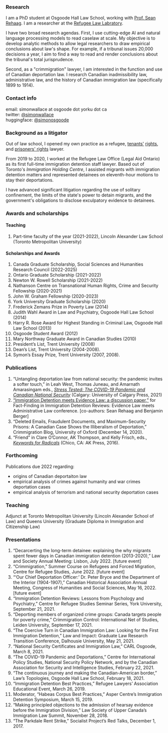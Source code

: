 ### Research

I am a PhD student at Osgoode Hall Law School, working with [Prof. Sean Rehaag](https://www.osgoode.yorku.ca/faculty-and-staff/rehaag-sean/). I am a researcher at the [Refugee Law Labratory](https://refugeelab.ca). 

I have two broad research agendas. First, I use cutting-edge AI and natural language processing models to read caselaw at scale. My objective is to develop analytic methods to allow legal researchers to draw empirical conclusions about law's shape. For example, if a tribunal issues 20,000 decisions a year, I aim to find a way to read and render conclusions about the tribunal's total jurisprudence.

Second, as a "crimmigration" lawyer, I am interested in the function and use of Canadian deportation law. I research Canadian inadmissibility law, administrative law, and the history of Canadian immigration law (specifically 1899 to 1914).

### Contact info
email: simonwallace at osgoode dot yorku dot ca <br>
twitter: [@simonwallace](https://twitter.com/SimonWallace) <br>
huggingface: [@simonosgoode](https://huggingface.co/simonosgoode) <br>

### Background as a litigator

Out of law school, I opened my own practice as a refugee, [tenants'](https://www.thestar.com/news/gta/2017/02/08/parkdale-tenants-take-to-the-street-to-fight-rent-hike.html) [rights](https://www.cbc.ca/radio/asithappens/friday-detroit-water-update-roma-attack-swedish-real-estate-company-and-more-1.2903412/toronto-s-parkdale-residents-fear-radical-gentrification-as-european-company-buys-up-thousands-of-apartments-1.2903419), and [prisoners' rights](https://www.canlii.org/en/ca/scc/doc/2019/2019scc29/2019scc29.html?autocompleteStr=chhina&autocompletePos=1) lawyer.

From 2019 to 2020, I worked at the Refugee Law Office (Legal Aid Ontario) as its first full-time immigration detention staff lawyer. Based out of Toronto's _Immigration Holding Centre_, I assisted migrants with  immigration detention matters and represented detainees on eleventh-hour motions to stay their deportations. 

I have advanced significant litigation regarding the use of solitary confinement, the limits of the state's power to detain migrants, and the government's obligations to disclose exculpatory evidence to detainees. 

### Awards and scholarships
#### Teaching
1. Part-time faculty of the year (2021-2022), Lincoln Alexander Law School (Toronto Metropolitan University)

#### Scholarships and Awards
1. Canada Graduate Scholarship, Social Sciences and Humanities Research Council (2022-2025)
2. Ontario Graduate Scholarship (2021-2022)
3. Newton W. Rowell Scholarship (2021-2022)
4. Nathanson Centre on Transnational Human Rights, Crime and Security Fellowship (2020-2021)
5. John W. Graham Fellowship (2020-2023)
6. York University Graduate Scholarship (2020)
7. Frederick Zemans Prize in Poverty Law (2014)
8. Judith Wahl Award in Law and Psychiatry, Osgoode Hall Law School (2014)
9. Harry R. Rose Award for Highest Standing in Criminal Law, Osgoode Hall Law School (2013)
10. Osgoode Student Award (2012)
11. Mary Northway Graduate Award in Canadian Studies (2010)
12. President’s List, Trent University (2008)
13. Dean’s List, Trent University (2004-2008).
14. Symon’s Essay Prize, Trent University (2007, 2008).

### Publications
1. “Untangling deportation law from national security: the pandemic invites a softer touch,” in Leah West, Thomas Juneau, and Amarnath Amarasingam eds., [_Stress Tested: The COVID-19 Pandemic and Canadian National Security_](https://prism.ucalgary.ca/bitstream/handle/1880/114134/9781773852447_OA.pdf) (Calgary: University of Calgary Press, 2021)
2. [“Immigration Detention meets Evidence Law: a discussion paper,”](https://papers.ssrn.com/sol3/papers.cfm?abstract_id=3915791) for Fact-Finding in Immigration Detention Reviews: Evidence Law meets Administrative Law conference. [co-authors: Sean Rehaag and Benjamin Berger]
3. “Deleted Emails, Fraudulent Documents, and Maximum-Security Prisons: A Canadian Case Shows the Illiberalism of Deportation,” Crimmigration Blog, University of Oxford (December 14, 2020).
4. “Friend” in Clare O’Connor, AK Thompson, and Kelly Frisch, eds., [_Keywords for Radicals_](https://www.akpress.org/keywords-for-radicals.html) (Chico, CA: AK Press, 2016).

### Forthcoming
Publications due 2022 regarding:
- origins of Canadian deportaiton law
- empirical analysis of crimes against humanity and war crimes deportation cases
- empirical analysis of terrorism and national security deportation cases

### Teaching
Adjunct at Toronto Metropolitan University (Lincoln Alexander School of Law) and Queens University (Graduate Diploma in Immigration and Citizenship Law)

### Presentations
1. “Decarcerting the long-term detainee: explaining the why migrants spent fewer days in Canadian immigration detention (2013-2020),” Law and Society Annual Meeting: Lisbon, July 2022. [future event]
2. “Crimmigration,” Summer Course on Refugees and Forced Migration, Centre for Refugee Studies, June 2022. [future event]
3. “‘Our Chief Deportation Officer:’ Dr. Peter Bryce and the Department of the Interior (1904-1907),” Canadian Historical Association Annual Meeting, Congress of Humanities and Social Sciences, May 16, 2022. [future event]
4. “Immigration Detention Reviews: Lessons from Psychology and Psychiatry,” Centre for Refugee Studies Seminar Series, York University, September 21, 2021.
5. “Deporting members of organized crime groups: Canada targets people for poverty crime,” Crimmigration Control: International Net of Studies, Leiden University, September 17, 2021.
6. “The Coercive Turn in Canadian Immigration Law: Looking for the First Immigration Detention,” Law and Impact: Graduate Law Research Transition Conference, Dalhousie University, May 21, 2021.
7. “National Security Certificates and Immigration Law,” CARL Osgoode, March 8, 2021.
8. “The COVID-19 Pandemic and Deportations,” Centre for International Policy Studies, National Security Policy Network, and by the Canadian Association for Security and Intelligence Studies, February 22, 2021.
9. “The continuous journey and making the Canadian-American border,” Law’s Topologies, Osgoode Hall Law School, February 18, 2021.
10. “Immigration Detention Best Practices,” Refugee Lawyers’ Association Educational Event, March 26, 2019.
11. Moderator, “Habeas Corpus Best Practices,” Asper Centre’s Immigration Detention Symposium, March 15, 2019.
12. “Making principled objections to the admission of hearsay evidence before the Immigration Division,” Law Society of Upper Canada’s Immigration Law Summit, November 28, 2018.
13. “The Parkdale Rent Strike,” Socialist Project’s Red Talks, December 1, 2017.
